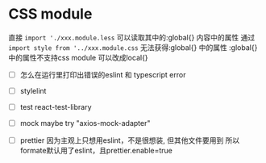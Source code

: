 # CSS module
直接 `import './xxx.module.less` 可以读取其中的:global{} 内容中的属性
通过 `import style from '../xxx.module.css`  无法获得:global{} 中的属性
:global{} 中的属性不支持css module 可以改成local{}

- [ ] 怎么在运行里打印出错误的eslint 和 typescript error
- [ ] stylelint
- [ ] test react-test-library
- [ ] mock maybe try "axios-mock-adapter"
- [ ] prettier 因为主观上只想用eslint，不是很想装, 但其他文件要用到 所以formate默认用了eslint，且prettier.enable=true


